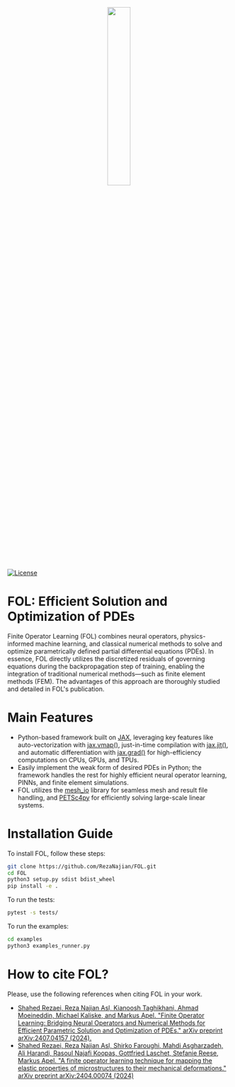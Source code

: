<p align=center><img height="32.125%" width="32.125%" src="https://github.com/RezaNajian/FOL/assets/62375973/0e1ca4e0-0658-4f5d-aad9-1ae7c9f67574"></p>

[![License][license-image]][license] 

[license-image]: https://img.shields.io/badge/license-BSD-green.svg?style=flat
[license]: https://github.com/RezaNajian/FOL/LICENSE

# FOL: Efficient Solution and Optimization of PDEs
Finite Operator Learning (FOL) combines neural operators, physics-informed machine learning, and classical numerical methods to solve and optimize parametrically defined partial differential equations (PDEs). In essence, FOL directly utilizes the discretized residuals of governing equations during the backpropagation step of training, enabling the integration of traditional numerical methods—such as finite element methods (FEM). The advantages of this approach are thoroughly studied and detailed in FOL's publication.

# Main Features
- Python-based framework built on [JAX](https://github.com/jax-ml/jax), leveraging key features like auto-vectorization with [jax.vmap()](https://jax.readthedocs.io/en/latest/_autosummary/jax.vmap.html#jax.vmap), just-in-time compilation with [jax.jit()](https://jax.readthedocs.io/en/latest/_autosummary/jax.jit.html#jax.jit), and automatic differentiation with [jax.grad()](https://jax.readthedocs.io/en/latest/_autosummary/jax.grad.html#jax.grad) for high-efficiency computations on CPUs, GPUs, and TPUs.
- Easily implement the weak form of desired PDEs in Python; the framework handles the rest for highly efficient neural operator learning, PINNs, and finite element simulations.
- FOL utilizes the [mesh_io](https://github.com/nschloe/meshio) library for seamless mesh and result file handling, and [PETSc4py](https://petsc.org/release/) for efficiently solving large-scale linear systems.

# Installation Guide
To install FOL, follow these steps:
   ```sh
   git clone https://github.com/RezaNajian/FOL.git
   cd FOL
   python3 setup.py sdist bdist_wheel
   pip install -e .
   ```
To run the tests:
   ```sh
   pytest -s tests/
   ```
To run the examples:
   ```sh
   cd examples
   python3 examples_runner.py
   ```
# How to cite FOL?
Please, use the following references when citing FOL in your work.
- [Shahed Rezaei, Reza Najian Asl, Kianoosh Taghikhani, Ahmad Moeineddin, Michael Kaliske, and Markus Apel. "Finite Operator Learning: Bridging Neural Operators and Numerical Methods for Efficient Parametric Solution and Optimization of PDEs." arXiv preprint arXiv:2407.04157 (2024).](https://arxiv.org/pdf/2407.04157)
- [Shahed Rezaei, Reza Najian Asl, Shirko Faroughi, Mahdi Asgharzadeh, Ali Harandi, Rasoul Najafi Koopas, Gottfried Laschet, Stefanie Reese, Markus Apel. "A finite operator learning technique for mapping the elastic properties of microstructures to their mechanical deformations." arXiv preprint arXiv:2404.00074 (2024)](https://arxiv.org/pdf/2404.00074)
